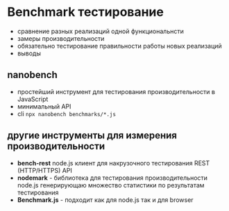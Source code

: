 # Benchmark тестирование
* сравнение разных реализаций одной функциональнсти
* замеры производительности
* обязательно тестирование правильности работы новых реализаций
* выводы

## nanobench
* простейший инструмент для тестирования производительности в JavaScript
* минимальный API
* cli `npx nanobench benchmarks/*.js`

## другие инструменты для измерения производительности
* **bench-rest** node.js клиент для накрузочного тестирования REST (HTTP/HTTPS) API
* **nodemark** - библиотека для тестирования производительности node.js генерирующаю множество статистики по результатам тестирования
* **Benchmark.js** - подходит как для node.js так и для browser
